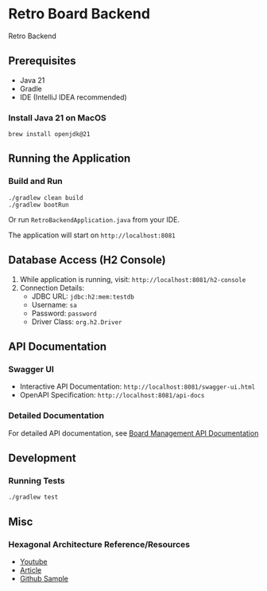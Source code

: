 # Retro Board Backend
Retro Backend 

## Prerequisites

- Java 21
- Gradle
- IDE (IntelliJ IDEA recommended)

### Install Java 21 on MacOS
```brew install openjdk@21```

## Running the Application

### Build and Run
```
./gradlew clean build
./gradlew bootRun
```
Or run `RetroBackendApplication.java` from your IDE.

The application will start on `http://localhost:8081`

## Database Access (H2 Console)

1. While application is running, visit: `http://localhost:8081/h2-console`
2. Connection Details:
   - JDBC URL: `jdbc:h2:mem:testdb`
   - Username: `sa`
   - Password: `password`
   - Driver Class: `org.h2.Driver`

## API Documentation

### Swagger UI
- Interactive API Documentation: `http://localhost:8081/swagger-ui.html`
- OpenAPI Specification: `http://localhost:8081/api-docs`

### Detailed Documentation
For detailed API documentation, see [Board Management API Documentation](docs/api/board-management.md)

## Development

### Running Tests
```
./gradlew test
```

## Misc

### Hexagonal Architecture Reference/Resources
- [Youtube](https://www.youtube.com/watch?v=SO9bHRL3Fic)
- [Article](https://betterprogramming.pub/hexagonal-architecture-with-spring-boot-74e93030eba3)
- [Github Sample](https://github.com/rbailen/Hexagonal-Architecture) 

